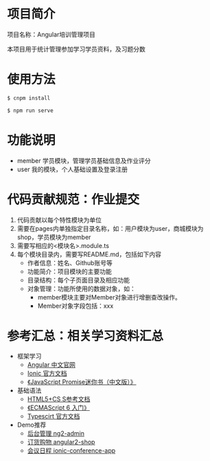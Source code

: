 # 项目简介
项目名称：Angular培训管理项目

本项目用于统计管理参加学习学员资料，及习题分数

# 使用方法

```bash
$ cnpm install

$ npm run serve
```

# 功能说明
- member 学员模块，管理学员基础信息及作业评分
- user 我的模块，个人基础设置及登录注册

# 代码贡献规范：作业提交
1. 代码贡献以每个特性模块为单位
2. 需要在pages内单独指定目录名称，如：用户模块为user，商城模块为shop，学员模块为member
3. 需要写相应的<模块名>.module.ts
4. 每个模块目录内，需要写README.md，包括如下内容
    - 作者信息：姓名、Github账号等
    - 功能简介：项目模块的主要功能
    - 目录结构：每个子页面目录及相应功能
    - 对象管理：功能所使用的数据对象，如：
        - member模块主要对Member对象进行增删查改操作。
        - Member对象字段包括：xxx


# 参考汇总：相关学习资料汇总
- 框架学习
    - [Angular 中文官网](https://angular.cn/)
    - [Ionic 官方文档](http://ionicframework.com/docs/)
    - [《JavaScript Promise迷你书（中文版）》](http://liubin.org/promises-book/#introduction)
- 基础语法
    - [HTML5+CS S参考文档](http://www.runoob.com/)
    - [《ECMAScript 6 入门》](http://es6.ruanyifeng.com/)
    - [Typescirt 官方文档](https://www.typescriptlang.org/docs/tutorial.html)
- Demo推荐
    - [后台管理 ng2-admin](http://akveo.com/ng2-admin/)
    - [订货购物 angular2-shop](http://carlosroso.com/angular2-shop/)
    - [会议日程 ionic-conference-app](https://github.com/driftyco/ionic-conference-app)
